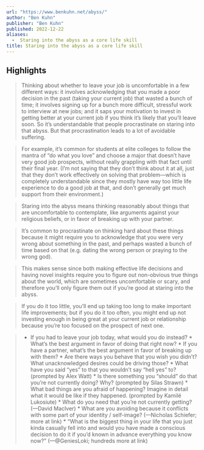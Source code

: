 ```yaml
---
url: "https://www.benkuhn.net/abyss/"
author: "Ben Kuhn"
publisher: "Ben Kuhn"
published: 2022-12-22
aliases:
  -  Staring into the abyss as a core life skill
title: Staring into the abyss as a core life skill
---
```


## Highlights
> Thinking about whether to leave your job is uncomfortable in a few different ways: it involves acknowledging that you made a poor decision in the past (taking your current job) that wasted a bunch of time; it involves signing up for a bunch more difficult, stressful work to interview at new jobs; and it saps your motivation to invest in getting better at your current job if you think it’s likely that you’ll leave soon. So it’s understandable that people procrastinate on staring into that abyss. But that procrastination leads to a lot of avoidable suffering.

> For example, it’s common for students at elite colleges to follow the mantra of “do what you love” and choose a major that doesn’t have very good job prospects, without really grappling with that fact until their final year. (I’m not saying that they don’t think about it at all, just that they don’t work effectively on solving that problem—which is completely understandable since they mostly have way too little life experience to do a good job at that, and don’t generally get much support from their environment.)

> Staring into the abyss means thinking reasonably about things that are uncomfortable to contemplate, like arguments against your religious beliefs, or in favor of breaking up with your partner.

> It’s common to procrastinate on thinking hard about these things because it might require you to acknowledge that you were very wrong about something in the past, and perhaps wasted a bunch of time based on that (e.g. dating the wrong person or praying to the wrong god).

> This makes sense since both making effective life decisions and having novel insights require you to figure out non-obvious true things about the world, which are sometimes uncomfortable or scary, and therefore you’ll only figure them out if you’re good at staring into the abyss.

> If you do it too little, you’ll end up taking too long to make important life improvements; but if you do it too often, you might end up not investing enough in being great at your current job or relationship because you’re too focused on the prospect of next one.

> * If you had to leave your job today, what would you do instead? * What’s the best argument in favor of doing that right now? * If you have a partner, what’s the best argument in favor of breaking up with them? * Are there ways you behave that you wish you didn’t? What unacknowledged desires could be driving those? * What have you said “yes” to that you wouldn’t say “hell yes” to? (prompted by Alex Watt) * Is there something you “should” do that you’re not currently doing? Why? (prompted by Silas Strawn) * What bad things are you afraid of happening? Imagine in detail what it would be like if they happened. (prompted by Kamilé Lukosiute) * What do you need that you’re not currently getting? (—David MacIver) * What are you avoiding because it conflicts with some part of your identity / self-image? (—Nicholas Schiefer; more at link) * “What is the biggest thing in your life that you just kinda casually fell into and would you have made a conscious decision to do it if you’d known in advance everything you know now?” (—@GeniesLoki; hundreds more at link)

